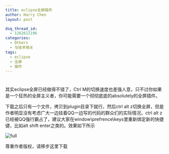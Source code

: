 ```yaml
---
title: eclipse全屏插件
author: Harry Chen
layout: post

dsq_thread_id:
  - 1262612196
categories:
  - Others
  - 与技术相关
tags:
  - eclipse
  - 全屏
  - 插件
---
```

# 

  其实eclipse全屏已经做得不错了，Ctrl M的切换速度也差强人意，只不过你如果是一个狂热的全屏主义者，你可能需要一个彻彻底底的absolutely的全屏插件。

  下载之后只有一个文件，拷贝到plugin目录下就行，然后ctrl alt z切换全屏，但是作者明显没有考虑广大一边挂着QQ一边写的代码的群众们的实际情况，ctrl alt z已经被QQ强行霸占了，建议大家在window\prefrence\keys里重新绑定新的快捷键，比如alt shift enter之类的。效果如下所示

  ![full][1]

  尊重作者版权，请移步这里下载 

   [1]: http://www.roybit.com/wp-content/uploads/2011/09/full_thumb.png (full)
